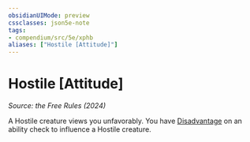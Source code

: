 ```yaml
---
obsidianUIMode: preview
cssclasses: json5e-note
tags:
- compendium/src/5e/xphb
aliases: ["Hostile [Attitude]"]
---
```

# Hostile [Attitude]
*Source: the Free Rules (2024)* 

A Hostile creature views you unfavorably. You have [Disadvantage](rules/variant-rules/disadvantage-xphb.md) on an ability check to influence a Hostile creature.